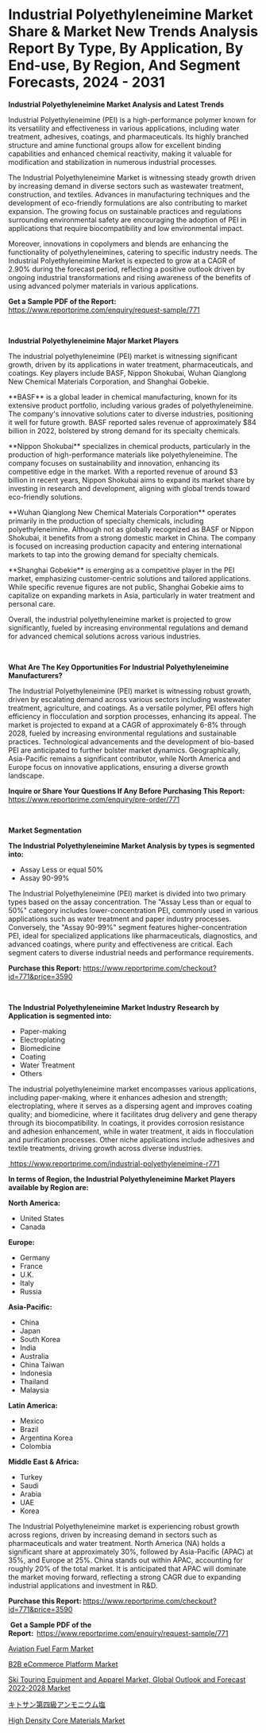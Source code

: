 <p><h1>Industrial Polyethyleneimine Market Share & Market New Trends Analysis Report By Type, By Application, By End-use, By Region, And Segment Forecasts, 2024 - 2031</h1></p><p><strong>Industrial Polyethyleneimine Market Analysis and Latest Trends</strong></p>
<p><p>Industrial Polyethyleneimine (PEI) is a high-performance polymer known for its versatility and effectiveness in various applications, including water treatment, adhesives, coatings, and pharmaceuticals. Its highly branched structure and amine functional groups allow for excellent binding capabilities and enhanced chemical reactivity, making it valuable for modification and stabilization in numerous industrial processes.</p><p>The Industrial Polyethyleneimine Market is witnessing steady growth driven by increasing demand in diverse sectors such as wastewater treatment, construction, and textiles. Advances in manufacturing techniques and the development of eco-friendly formulations are also contributing to market expansion. The growing focus on sustainable practices and regulations surrounding environmental safety are encouraging the adoption of PEI in applications that require biocompatibility and low environmental impact.</p><p>Moreover, innovations in copolymers and blends are enhancing the functionality of polyethyleneimines, catering to specific industry needs. The Industrial Polyethyleneimine Market is expected to grow at a CAGR of 2.90% during the forecast period, reflecting a positive outlook driven by ongoing industrial transformations and rising awareness of the benefits of using advanced polymer materials in various applications.</p></p>
<p><strong>Get a Sample PDF of the Report:&nbsp;</strong> <a href="https://www.reportprime.com/enquiry/request-sample/771">https://www.reportprime.com/enquiry/request-sample/771</a></p>
<p>&nbsp;</p>
<p><strong>Industrial Polyethyleneimine Major Market Players</strong></p>
<p><p>The industrial polyethyleneimine (PEI) market is witnessing significant growth, driven by its applications in water treatment, pharmaceuticals, and coatings. Key players include BASF, Nippon Shokubai, Wuhan Qianglong New Chemical Materials Corporation, and Shanghai Gobekie.</p><p>**BASF** is a global leader in chemical manufacturing, known for its extensive product portfolio, including various grades of polyethyleneimine. The company's innovative solutions cater to diverse industries, positioning it well for future growth. BASF reported sales revenue of approximately $84 billion in 2022, bolstered by strong demand for its specialty chemicals.</p><p>**Nippon Shokubai** specializes in chemical products, particularly in the production of high-performance materials like polyethyleneimine. The company focuses on sustainability and innovation, enhancing its competitive edge in the market. With a reported revenue of around $3 billion in recent years, Nippon Shokubai aims to expand its market share by investing in research and development, aligning with global trends toward eco-friendly solutions.</p><p>**Wuhan Qianglong New Chemical Materials Corporation** operates primarily in the production of specialty chemicals, including polyethyleneimine. Although not as globally recognized as BASF or Nippon Shokubai, it benefits from a strong domestic market in China. The company is focused on increasing production capacity and entering international markets to tap into the growing demand for specialty chemicals.</p><p>**Shanghai Gobekie** is emerging as a competitive player in the PEI market, emphasizing customer-centric solutions and tailored applications. While specific revenue figures are not public, Shanghai Gobekie aims to capitalize on expanding markets in Asia, particularly in water treatment and personal care.</p><p>Overall, the industrial polyethyleneimine market is projected to grow significantly, fueled by increasing environmental regulations and demand for advanced chemical solutions across various industries.</p></p>
<p>&nbsp;</p>
<p><strong>What Are The Key Opportunities For Industrial Polyethyleneimine Manufacturers?</strong></p>
<p><p>The Industrial Polyethyleneimine (PEI) market is witnessing robust growth, driven by escalating demand across various sectors including wastewater treatment, agriculture, and coatings. As a versatile polymer, PEI offers high efficiency in flocculation and sorption processes, enhancing its appeal. The market is projected to expand at a CAGR of approximately 6-8% through 2028, fueled by increasing environmental regulations and sustainable practices. Technological advancements and the development of bio-based PEI are anticipated to further bolster market dynamics. Geographically, Asia-Pacific remains a significant contributor, while North America and Europe focus on innovative applications, ensuring a diverse growth landscape.</p></p>
<p><strong>Inquire or Share Your Questions If Any Before Purchasing This Report:</strong> <a href="https://www.reportprime.com/enquiry/pre-order/771">https://www.reportprime.com/enquiry/pre-order/771</a></p>
<p>&nbsp;</p>
<p><strong>Market Segmentation</strong></p>
<p><strong>The Industrial Polyethyleneimine Market Analysis by types is segmented into:</strong></p>
<p><ul><li>Assay Less or equal 50%</li><li>Assay 90-99%</li></ul></p>
<p><p>The Industrial Polyethyleneimine (PEI) market is divided into two primary types based on the assay concentration. The "Assay Less than or equal to 50%" category includes lower-concentration PEI, commonly used in various applications such as water treatment and paper industry processes. Conversely, the "Assay 90-99%" segment features higher-concentration PEI, ideal for specialized applications like pharmaceuticals, diagnostics, and advanced coatings, where purity and effectiveness are critical. Each segment caters to diverse industrial needs and performance requirements.</p></p>
<p><strong>Purchase this Report:&nbsp;</strong><a href="https://www.reportprime.com/checkout?id=771&price=3590">https://www.reportprime.com/checkout?id=771&price=3590</a></p>
<p>&nbsp;</p>
<p><strong>The Industrial Polyethyleneimine Market Industry Research by Application is segmented into:</strong></p>
<p><ul><li>Paper-making</li><li>Electroplating</li><li>Biomedicine</li><li>Coating</li><li>Water Treatment</li><li>Others</li></ul></p>
<p><p>The industrial polyethyleneimine market encompasses various applications, including paper-making, where it enhances adhesion and strength; electroplating, where it serves as a dispersing agent and improves coating quality; and biomedicine, where it facilitates drug delivery and gene therapy through its biocompatibility. In coatings, it provides corrosion resistance and adhesion enhancement, while in water treatment, it aids in flocculation and purification processes. Other niche applications include adhesives and textile treatments, driving growth across diverse industries.</p></p>
<p><a href="https://www.reportprime.com/industrial-polyethyleneimine-r771">&nbsp;https://www.reportprime.com/industrial-polyethyleneimine-r771</a></p>
<p><strong>In terms of Region, the Industrial Polyethyleneimine Market Players available by Region are:</strong></p>
<p>
    <p> <strong> North America: </strong>
        <ul>
            <li>United States</li>
            <li>Canada</li>
        </ul>
        </p> 
    <p> <strong> Europe: </strong>
        <ul>
            <li>Germany</li>
            <li>France</li>
            <li>U.K.</li>
            <li>Italy</li>
            <li>Russia</li>
        </ul>
        </p> 
    <p> <strong> Asia-Pacific: </strong>
        <ul>
            <li>China</li>
            <li>Japan</li>
            <li>South Korea</li>
            <li>India</li>
            <li>Australia</li>
            <li>China Taiwan</li>
            <li>Indonesia</li>
            <li>Thailand</li>
            <li>Malaysia</li>
        </ul>
        </p> 
    <p> <strong> Latin America: </strong>
        <ul>
            <li>Mexico</li>
            <li>Brazil</li>
            <li>Argentina Korea</li>
            <li>Colombia</li>
        </ul>
        </p> 
    <p> <strong> Middle East & Africa: </strong>
        <ul>
            <li>Turkey</li>
            <li>Saudi</li>
            <li>Arabia</li>
            <li>UAE</li>
            <li>Korea</li>
        </ul>
    </p>
    </p>
<p><p>The Industrial Polyethyleneimine market is experiencing robust growth across regions, driven by increasing demand in sectors such as pharmaceuticals and water treatment. North America (NA) holds a significant share at approximately 30%, followed by Asia-Pacific (APAC) at 35%, and Europe at 25%. China stands out within APAC, accounting for roughly 20% of the total market. It is anticipated that APAC will dominate the market moving forward, reflecting a strong CAGR due to expanding industrial applications and investment in R&D.</p></p>
<p><strong>Purchase this Report: </strong><a href="https://www.reportprime.com/checkout?id=771&price=3590">https://www.reportprime.com/checkout?id=771&price=3590</a></p>
<p>&nbsp;<strong>Get a Sample PDF of the Report:&nbsp;&nbsp;</strong><a href="https://www.reportprime.com/enquiry/request-sample/771">https://www.reportprime.com/enquiry/request-sample/771</a></p>
<p><strong></strong></p>
<p><p><a href="https://medium.com/@watsonfeest2023/aviation-fuel-farm-market-global-market-trends-and-market-forecast-2024-2031-75322d7b0752">Aviation Fuel Farm Market</a></p><p><a href="https://medium.com/@borisfisher2023/strategic-market-insights-into-the-global-b2b-ecommerce-platform-market-2024-2031-16fdaea24ad5">B2B eCommerce Platform Market</a></p><p><a href="https://www.linkedin.com/pulse/ski-touring-equipment-apparel-market-global-outlook-forecast-zgnmf?trackingId=9fZJXiY5RwiDFE5jz%2FisYg%3D%3D">Ski Touring Equipment and Apparel Market, Global Outlook and Forecast 2022-2028 Market</a></p><p><a href="https://medium.com/@ismaelblick2023/%E3%82%B0%E3%83%AD%E3%83%BC%E3%83%90%E3%83%AB%E3%82%AD%E3%83%88%E3%82%B5%E3%83%B3%E7%AC%AC%E5%9B%9B%E3%82%A2%E3%83%B3%E3%83%A2%E3%83%8B%E3%82%A6%E3%83%A0%E5%A1%A9%E5%B8%82%E5%A0%B4%E3%81%AE%E7%8A%B6%E6%B3%81-2024-2031-%E3%81%8A%E3%82%88%E3%81%B3%E5%9C%B0%E5%9F%9F-%E8%A3%BD%E5%93%81-%E6%9C%80%E7%B5%82%E5%88%A9%E7%94%A8%E3%81%AB%E3%82%88%E3%82%8B%E4%BA%88%E6%B8%AC-196026431861">キトサン第四級アンモニウム塩</a></p><p><a href="https://github.com/ashepherd82/Market-Research-Report-List-6/blob/main/high-density-core-materials-market.md">High Density Core Materials Market</a></p></p>